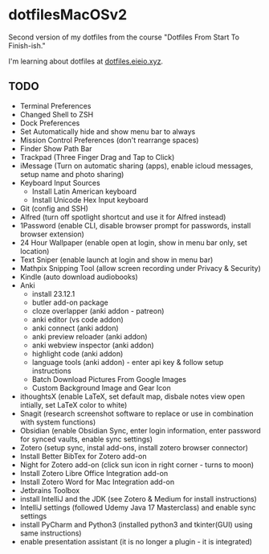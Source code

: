 # dotfilesMacOSv2
Second version of my dotfiles from the course "Dotfiles From Start To Finish-ish."

I'm learning about dotfiles at 
[dotfiles.eieio.xyz](http://dotfiles.eieio.xyz).

## TODO
- Terminal Preferences
- Changed Shell to ZSH
- Dock Preferences
- Set Automatically hide and show menu bar to always
- Mission Control Preferences (don't rearrange spaces)
- Finder Show Path Bar
- Trackpad (Three Finger Drag and Tap to Click)
- iMessage (Turn on automatic sharing (apps), enable icloud messages, setup name and photo sharing)
- Keyboard Input Sources
  - Install Latin American keyboard
  - Install Unicode Hex Input keyboard
- Git (config and SSH)
- Alfred (turn off spotlight shortcut and use it for Alfred instead)
- 1Password (enable CLI, disable browser prompt for passwords, install browser extension)
- 24 Hour Wallpaper (enable open at login, show in menu bar only, set location)
- Text Sniper (enable launch at login and show in menu bar)
- Mathpix Snipping Tool (allow screen recording under Privacy & Security)
- Kindle (auto download audiobooks)
- Anki
  - install 23.12.1
  - butler add-on package
  - cloze overlapper (anki addon - patreon)
  - anki editor (vs code addon)
  - anki connect (anki addon)
  - anki preview reloader (anki addon)
  - anki webview inspector (anki addon)
  - highlight code (anki addon)
  - language tools (anki addon) - enter api key & follow setup instructions
  - Batch Download Pictures From Google Images
  - Custom Background Image and Gear Icon
- ithoughtsX (enable LaTeX, set default map, disbale notes view open intially, set LaTeX color to white)
- Snagit (research screenshot software to replace or use in combination with system functions)
- Obsidian (enable Obsidian Sync, enter login information, enter password for synced vaults, enable sync settings)
- Zotero (setup sync, instal add-ons, install zotero browser connector)
 - Install Better BibTex for Zotero add-on
 - Night for Zotero add-on (click sun icon in right corner - turns to moon)
 - Install Zotero Libre Office Integration add-on
 - Install Zotero Word for Mac Integration add-on
- Jetbrains Toolbox
 - install IntelliJ and the JDK (see Zotero & Medium for install instructions)
 - IntelliJ settings (followed Udemy Java 17 Masterclass) and enable sync settings
 - install PyCharm and Python3 (installed python3 and tkinter(GUI) using same instructions)
 - enable presentation assistant (it is no longer a plugin - it is integrated)
